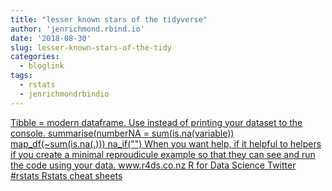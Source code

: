```yaml
---
title: "lesser known stars of the tidyverse"
author: 'jenrichmond.rbind.io'
date: '2018-08-30'
slug: lesser-known-stars-of-the-tidy
categories:
  - bloglink
tags:
  - rstats
  - jenrichmondrbindio
---
```


[Tibble = modern dataframe. Use instead of printing your dataset to the console. summarise(numberNA = sum(is.na(variable)) map_df(~sum(is.na(.))) na_if("") When you want help, if it helpful to helpers if you create a minimal reproudicule example so that they can see and run the code using your data. www.r4ds.co.nz R for Data Science Twitter #rstats Rstats cheat sheets<i class="fas fa-external-link-alt"></i>](http://jenrichmond.rbind.io/post/lesser-known-stars-of-the-tidyverse/)

